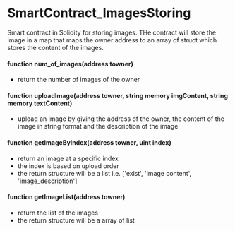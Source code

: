 # SmartContract_ImagesStoring
Smart contract in Solidity for storing images.
THe contract will store the image in a map that maps the owner address to an array of struct which stores the content of the images.

#### function num_of_images(address towner) 
* return the number of images of the owner
#### function uploadImage(address towner, string memory imgContent, string memory textContent)
 * upload an image by giving the address of the owner, the content of the image in string format and the description of the image 
#### function getImageByIndex(address towner, uint index)
 * return an image at a specific index
 * the index is based on upload order
 * the return structure will be a list i.e. ['exist', 'image content', 'image_description']
#### function getImageList(address towner)
 * return the list of the images 
 * the return structure will be a array of list
